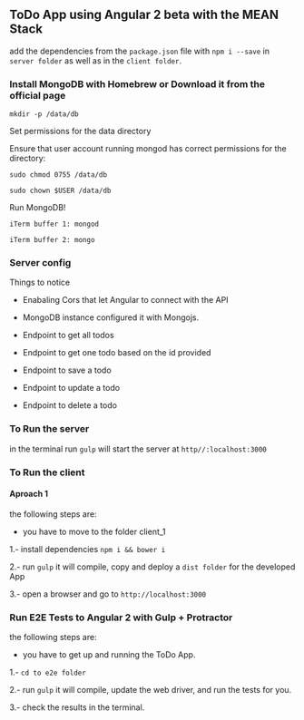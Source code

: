 ## ToDo App using Angular 2 beta with the MEAN Stack

add the dependencies from the `package.json` file with `npm i --save` in `server folder` as well as in the `client folder`.

### Install MongoDB with Homebrew or Download it from the official page

`mkdir -p /data/db`

Set permissions for the data directory

Ensure that user account running mongod has correct permissions for the directory:

`sudo chmod 0755 /data/db`

`sudo chown $USER /data/db`

Run MongoDB!

`iTerm buffer 1: mongod`

`iTerm buffer 2: mongo`

### Server config
Things to notice

- Enabaling Cors that let Angular to connect with the API

- MongoDB instance configured it with Mongojs.

- Endpoint to get all todos

- Endpoint to get one todo based on the id provided

- Endpoint to save a todo

- Endpoint to update a todo

- Endpoint to delete a todo

### To Run the server

in the terminal run `gulp` will start the server at `http//:localhost:3000`

### To Run the client

#### Aproach 1

the following steps are:

- you have to move to the folder client_1

1.- install dependencies `npm i && bower i`

2.- run `gulp` it will compile, copy and deploy a `dist folder` for the developed App

3.- open a browser and go to `http://localhost:3000`

### Run E2E Tests to Angular 2 with Gulp + Protractor

the following steps are:

- you have to get up and running the ToDo App.

1.- `cd to e2e folder`

2.- run `gulp` it will compile, update the web driver, and run the tests for you.

3.- check the results in the terminal.
